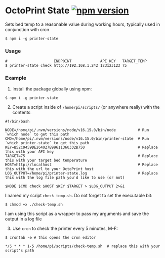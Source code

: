 # OctoPrint State [![npm version](https://badge.fury.io/js/octoprint-state.svg)](https://badge.fury.io/js/octoprint-state)

Sets bed temp to a reasonable value during working hours, typically used in conjunction with cron

```shell
$ npm i -g printer-state
```

### Usage

```shell
#                     ENDPOINT             API_KEY   TARGET_TEMP        
$ printer-state check http://192.168.1.242 123123123 75         
```

### Example

1. Install the package globally using npm:
```shell
$ npm i -g printer-state
```

2. Create a script inside of `/home/pi/scripts/` (or anywhere really) with the contents:
```shell
#!/bin/bash

NODE=/home/pi/.nvm/versions/node/v16.15.0/bin/node          # Run `which node` to get this path
CMD=/home/pi/.nvm/versions/node/v16.15.0/bin/printer-state  # Run `which printer-state` to get this path
KEY=B52C9459DE264027B99611360332B750                        # Replace this with your API key
TARGET=75                                                   # Replace this with your target bed temperature
HOST=http://localhost                                       # Replace this with the url to your OctoPrint host
LOG_OUTPUT=/home/pi/printer-state.log                       # Replace this with the log file path you'd like to use (or not)

$NODE $CMD check $HOST $KEY $TARGET > $LOG_OUTPUT 2>&1
```

I named my script `check-temp.sh`. Do not forget to set the executable bit:
```shell
$ chmod +x ./check-temp.sh
```

I am using this script as a wrapper to pass my arguments and save the output in a log file

3. Use `cron` to check the printer every 5 minutes, M-F:
```shell
$ crontab -e # this opens the cron editor
```

```shell
*/5 * * * 1-5 /home/pi/scripts/check-temp.sh  # replace this with your script's path
```
